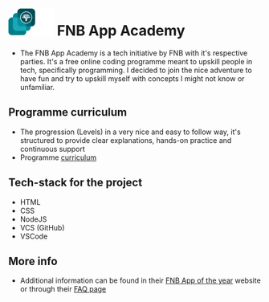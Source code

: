 # ![FNBAppAcademy](./asset/FNB_App-of-the-Year-no-date-Symbol_CMYK_Solid_Dark-with-Copy.png) FNB App Academy

- The FNB App Academy is a tech initiative by FNB with it's respective parties. It's a free online coding programme meant to upskill people in tech, specifically programming. I decided to join the nice adventure to have fun and try to upskill myself with concepts I might not know or unfamiliar.

## Programme curriculum

- The progression (Levels) in a very nice and easy to follow way, it's structured to provide clear explanations, hands-on practice and continuous support
- Programme [curriculum](https://appoftheyear.co.za/curriculum/)

## Tech-stack for the project

- HTML
- CSS
- NodeJS
- VCS (GitHub)
- VSCode

## More info

- Additional information can be found in their [FNB App of the year](https://appoftheyear.co.za/) website or through their [FAQ page](https://appoftheyear.co.za/app-academy-faq/)
